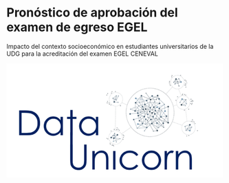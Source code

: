 # Pronóstico de aprobación del examen de egreso EGEL

Impacto del contexto socioeconómico en estudiantes universitarios de la UDG para la acreditación del examen EGEL CENEVAL

![alt tag](logo_data_unicorns.png) 
